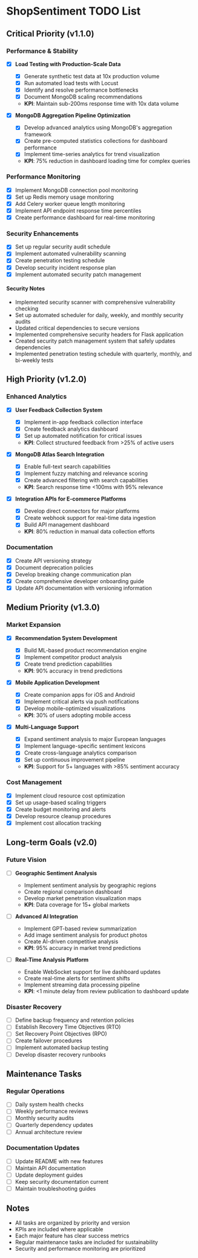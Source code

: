 # ShopSentiment TODO List

## Critical Priority (v1.1.0)

### Performance & Stability
- [x] **Load Testing with Production-Scale Data**
  - [x] Generate synthetic test data at 10x production volume
  - [x] Run automated load tests with Locust
  - [x] Identify and resolve performance bottlenecks
  - [x] Document MongoDB scaling recommendations
  - **KPI**: Maintain sub-200ms response time with 10x data volume

- [x] **MongoDB Aggregation Pipeline Optimization**
  - [x] Develop advanced analytics using MongoDB's aggregation framework
  - [x] Create pre-computed statistics collections for dashboard performance
  - [x] Implement time-series analytics for trend visualization
  - **KPI**: 75% reduction in dashboard loading time for complex queries

### Performance Monitoring
- [x] Implement MongoDB connection pool monitoring
- [x] Set up Redis memory usage monitoring
- [x] Add Celery worker queue length monitoring
- [x] Implement API endpoint response time percentiles
- [x] Create performance dashboard for real-time monitoring

### Security Enhancements
- [x] Set up regular security audit schedule
- [x] Implement automated vulnerability scanning
- [x] Create penetration testing schedule
- [x] Develop security incident response plan
- [x] Implement automated security patch management

#### Security Notes
- Implemented security scanner with comprehensive vulnerability checking
- Set up automated scheduler for daily, weekly, and monthly security audits
- Updated critical dependencies to secure versions
- Implemented comprehensive security headers for Flask application
- Created security patch management system that safely updates dependencies
- Implemented penetration testing schedule with quarterly, monthly, and bi-weekly tests

## High Priority (v1.2.0)

### Enhanced Analytics
- [x] **User Feedback Collection System**
  - [x] Implement in-app feedback collection interface
  - [x] Create feedback analytics dashboard
  - [x] Set up automated notification for critical issues
  - **KPI**: Collect structured feedback from >25% of active users

- [x] **MongoDB Atlas Search Integration**
  - [x] Enable full-text search capabilities
  - [x] Implement fuzzy matching and relevance scoring
  - [x] Create advanced filtering with search capabilities
  - **KPI**: Search response time <100ms with 95% relevance

- [x] **Integration APIs for E-commerce Platforms**
  - [x] Develop direct connectors for major platforms
  - [x] Create webhook support for real-time data ingestion
  - [x] Build API management dashboard
  - **KPI**: 80% reduction in manual data collection efforts

### Documentation
- [x] Create API versioning strategy
- [x] Document deprecation policies
- [x] Develop breaking change communication plan
- [x] Create comprehensive developer onboarding guide
- [x] Update API documentation with versioning information

## Medium Priority (v1.3.0)

### Market Expansion
- [x] **Recommendation System Development**
  - [x] Build ML-based product recommendation engine
  - [x] Implement competitor product analysis
  - [x] Create trend prediction capabilities
  - **KPI**: 90% accuracy in trend predictions

- [x] **Mobile Application Development**
  - [x] Create companion apps for iOS and Android
  - [x] Implement critical alerts via push notifications
  - [x] Develop mobile-optimized visualizations
  - **KPI**: 30% of users adopting mobile access

- [x] **Multi-Language Support**
  - [x] Expand sentiment analysis to major European languages
  - [x] Implement language-specific sentiment lexicons
  - [x] Create cross-language analytics comparison
  - [x] Set up continuous improvement pipeline
  - **KPI**: Support for 5+ languages with >85% sentiment accuracy

### Cost Management
- [x] Implement cloud resource cost optimization
- [x] Set up usage-based scaling triggers
- [x] Create budget monitoring and alerts
- [x] Develop resource cleanup procedures
- [x] Implement cost allocation tracking

## Long-term Goals (v2.0)

### Future Vision
- [ ] **Geographic Sentiment Analysis**
  - Implement sentiment analysis by geographic regions
  - Create regional comparison dashboard
  - Develop market penetration visualization maps
  - **KPI**: Data coverage for 15+ global markets

- [ ] **Advanced AI Integration**
  - Implement GPT-based review summarization
  - Add image sentiment analysis for product photos
  - Create AI-driven competitive analysis
  - **KPI**: 95% accuracy in market trend predictions

- [ ] **Real-Time Analysis Platform**
  - Enable WebSocket support for live dashboard updates
  - Create real-time alerts for sentiment shifts
  - Implement streaming data processing pipeline
  - **KPI**: <1 minute delay from review publication to dashboard update

### Disaster Recovery
- [ ] Define backup frequency and retention policies
- [ ] Establish Recovery Time Objectives (RTO)
- [ ] Set Recovery Point Objectives (RPO)
- [ ] Create failover procedures
- [ ] Implement automated backup testing
- [ ] Develop disaster recovery runbooks

## Maintenance Tasks

### Regular Operations
- [ ] Daily system health checks
- [ ] Weekly performance reviews
- [ ] Monthly security audits
- [ ] Quarterly dependency updates
- [ ] Annual architecture review

### Documentation Updates
- [ ] Update README with new features
- [ ] Maintain API documentation
- [ ] Update deployment guides
- [ ] Keep security documentation current
- [ ] Maintain troubleshooting guides

## Notes
- All tasks are organized by priority and version
- KPIs are included where applicable
- Each major feature has clear success metrics
- Regular maintenance tasks are included for sustainability
- Security and performance monitoring are prioritized 